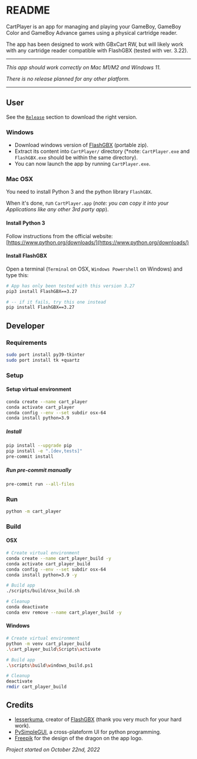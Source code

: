 
# README

CartPlayer is an app for managing and playing your GameBoy, GameBoy Color and GameBoy Advance games using a physical cartridge reader.

The app has been designed to work with GBxCart RW, but will likely work with any cartridge reader compatible with FlashGBX (tested with ver. 3.22).

----

*This app should work correctly on Mac M1/M2 and Windows 11.*

*There is no release planned for any other platform.*

----

## User

See the [`Release`](https://github.com/djidane535/cart_player/releases) section to download the right version.

### Windows

- Download windows version of [FlashGBX](https://github.com/lesserkuma/FlashGBX/releases) (portable zip).
- Extract its content into `CartPlayer/` directory (*note: `CartPlayer.exe` and `FlashGBX.exe` should be within the same directory). 
- You can now launch the app by running `CartPlayer.exe`.

### Mac OSX

You need to install Python 3 and the python library `FlashGBX`.

When it's done, run `CartPlayer.app` (*note: you can copy it into your Applications like any other 3rd party app*).

#### Install Python 3

Follow instructions from the official website: [https://www.python.org/downloads/](https://www.python.org/downloads/)

#### Install FlashGBX

Open a terminal (`Terminal` on OSX, `Windows Powershell` on Windows) and type this:

```bash
# App has only been tested with this version 3.27
pip3 install FlashGBX==3.27  

# -- if it fails, try this one instead
pip install FlashGBX==3.27
```

## Developer

### Requirements

```bash
sudo port install py39-tkinter
sudo port install tk +quartz
```

### Setup

#### Setup virtual environment

```bash
conda create --name cart_player
conda activate cart_player
conda config --env --set subdir osx-64
conda install python=3.9
```

##### Install

```bash
pip install --upgrade pip
pip install -e ".[dev,tests]"
pre-commit install
```

##### Run pre-commit manually

```bash
pre-commit run --all-files
```

### Run

```bash
python -m cart_player
```

### Build

#### OSX

```bash
# Create virtual environment
conda create --name cart_player_build -y
conda activate cart_player_build
conda config --env --set subdir osx-64
conda install python=3.9 -y

# Build app
./scripts/build/osx_build.sh

# Cleanup
conda deactivate
conda env remove --name cart_player_build -y
```

#### Windows

```bash
# Create virtual environment
python -m venv cart_player_build
.\cart_player_build\Scripts\activate

# Build app
.\scripts\build\windows_build.ps1

# Cleanup
deactivate
rmdir cart_player_build
```

## Credits

- [lesserkuma](https://github.com/lesserkuma), creator of [FlashGBX](https://github.com/lesserkuma/FlashGBX) (thank you very much for your hard work).
- [PySimpleGUI](https://www.pysimplegui.org), a cross-plateform UI for python programming.
- [Freepik](https://www.flaticon.com/fr/icones-gratuites/dragon) for the design of the dragon on the app logo.

*Project started on October 22nd, 2022*

